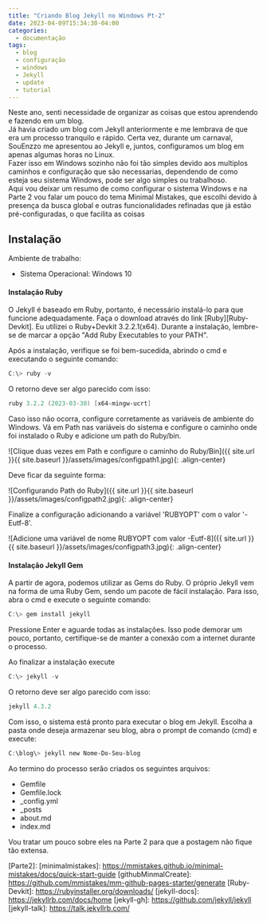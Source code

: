 ```yaml
---
title: "Criando Blog Jekyll no Windows Pt-2"
date: 2023-04-09T15:34:30-04:00
categories:
  - documentação
tags:
  - blog
  - configuração
  - windows
  - Jekyll
  - update
  - tutorial
---
```

Neste ano, senti necessidade de organizar as coisas que estou aprendendo e fazendo em um blog.  
Já havia criado um blog com Jekyll anteriormente e me lembrava de que era um processo tranquilo e rápido. Certa vez, durante um carnaval, SouEnzzo me apresentou ao Jekyll e, juntos, configuramos um blog em apenas algumas horas no Linux.  
Fazer isso em Windows sozinho não foi tão simples devido aos multiplos caminhos e configuração que são necessarias, dependendo de como esteja seu sistema Windows, pode ser algo simples ou trabalhoso.  
Aqui vou deixar um resumo de como configurar o sistema Windows e na Parte 2 vou falar um pouco do tema Minimal Mistakes, que escolhi devido à presença da busca global e outras funcionalidades refinadas que já estão pré-configuradas, o que facilita as coisas  

## Instalação
Ambiente de trabalho:
 - Sistema Operacional: Windows 10

#### Instalação Ruby

 O Jekyll é baseado em Ruby, portanto, é necessário instalá-lo para que funcione adequadamente. Faça o download através do link [Ruby][Ruby-Devkit]. Eu utilizei o Ruby+Devkit 3.2.2.1(x64). Durante a instalação, lembre-se de marcar a opção "Add Ruby Executables to your PATH".

Após a instalação, verifique se foi bem-sucedida, abrindo o cmd e executando o seguinte comando:
  ```powershell
 C:\> ruby -v
```
O retorno deve ser algo parecido com isso:

  ```powershell
ruby 3.2.2 (2023-03-30) [x64-mingw-ucrt]
```
Caso isso não ocorra, configure corretamente as variáveis de ambiente do Windows. Vá em Path nas variáveis do sistema e configure o caminho onde foi instalado o Ruby e adicione um path do Ruby/bin.

![Clique duas vezes em Path e configure o caminho do Ruby/Bin]({{ site.url }}{{ site.baseurl }}/assets/images/configpath1.jpg){: .align-center}

Deve ficar da seguinte forma:

![Configurando Path do Ruby]({{ site.url }}{{ site.baseurl }}/assets/images/configpath2.jpg){: .align-center}

Finalize a configuração adicionando a variável 'RUBYOPT' com o valor '-Eutf-8'.

![Adicione uma variável de nome RUBYOPT com valor -Eutf-8]({{ site.url }}{{ site.baseurl }}/assets/images/configpath3.jpg){: .align-center}

#### Instalação Jekyll Gem

A partir de agora, podemos utilizar as Gems do Ruby. O próprio Jekyll vem na forma de uma Ruby Gem, sendo um pacote de fácil instalação. Para isso, abra o cmd e execute o seguinte comando:

  ```powershell
C:\> gem install jekyll
```
Pressione Enter e aguarde todas as instalações. Isso pode demorar um pouco, portanto, certifique-se de manter a conexão com a internet durante o processo.

Ao finalizar a instalação execute 
  ```powershell
C:\> jekyll -v
```
O retorno deve ser algo parecido com isso:

  ```powershell
jekyll 4.3.2
```

Com isso, o sistema está pronto para executar o blog em Jekyll.
Escolha a pasta onde deseja armazenar seu blog, abra o prompt de comando (cmd) e execute:

  ```powershell
C:\blog\> jekyll new Nome-Do-Seu-blog
```
Ao termino do processo serão criados os seguintes arquivos:
  - Gemfile
  - Gemfile.lock
  - _config.yml
  - _posts
  - about.md
  - index.md  

Vou tratar um pouco sobre eles na Parte 2 para que a postagem não fique tão extensa.



[Parte2]:
[minimalmistakes]: https://mmistakes.github.io/minimal-mistakes/docs/quick-start-guide
[githubMinmalCreate]: https://github.com/mmistakes/mm-github-pages-starter/generate
[Ruby-Devkit]: https://rubyinstaller.org/downloads/ 
[jekyll-docs]: https://jekyllrb.com/docs/home
[jekyll-gh]:   https://github.com/jekyll/jekyll
[jekyll-talk]: https://talk.jekyllrb.com/
